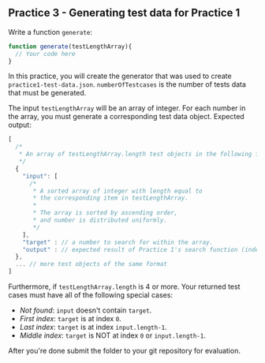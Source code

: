 ## Practice 3 - Generating test data for Practice 1

Write a function `generate`:

```javascript
function generate(testLengthArray){
  // Your code here
}
```

In this practice, you will create the generator that was used to create `practice1-test-data.json`. `numberOfTestcases` is the number of tests data that must be generated.

The input `testLengthArray` will be an array of integer. For each number in the array, you must generate a corresponding test data object. Expected output:

```javascript
[
  /*
   * An array of testLengthArray.length test objects in the following format:
   */
  {
    "input": [
      /*
       * A sorted array of integer with length equal to 
       * the corresponding item in testLengthArray.
       * 
       * The array is sorted by ascending order,
       * and number is distributed uniformly.
       */
    ],
    "target" : // a number to search for within the array.
    "output" : // expected result of Practice 1's search function (index of target within input)
  },
  ... // more test objects of the same format
]
``` 

Furthermore, if `testLengthArray.length` is 4 or more. Your returned test cases must have all of the following special cases:

 - *Not found*: `input` doesn't contain `target`.
 - *First index*: `target` is at index `0`.
 - *Last index*: `target` is at index `input.length-1`.
 - *Middle index*: `target` is NOT at index `0` or `input.length-1`.

After you're done submit the folder to your git repository for evaluation.
